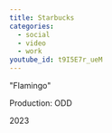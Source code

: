 ```yaml
---
title: Starbucks
categories:
  - social
  - video
  - work
youtube_id: t9I5E7r_ueM
---
```


"Flamingo"

Production: ODD

2023

